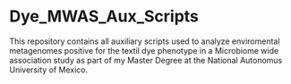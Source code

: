 # Dye_MWAS_Aux_Scripts
This repository contains all auxiliary scripts used to analyze enviromental metagenomes positive for the textil dye phenotype
in a Microbiome wide association study as part of my Master Degree at the National Autonomus University of Mexico.

